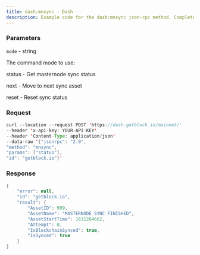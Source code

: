 ```yaml
---
title: dash:mnsync - Dash
description: Example code for the dash:mnsync json-rpc method. Сomplete guide on how to use dash:mnsync json-rpc in GetBlock.io Web3 documentation.
---
```


### Parameters


`mode` - string

The command mode to use:

status - Get masternode sync status

next - Move to next sync asset

reset - Reset sync status

### Request

``` java
curl --location --request POST 'https://dash.getblock.io/mainnet/' 
--header 'x-api-key: YOUR-API-KEY' 
--header 'Content-Type: application/json' 
--data-raw '{"jsonrpc": "2.0",
"method": "mnsync",
"params": ["status"],
"id": "getblock.io"}'
```

###  Response

``` java
{
    "error": null,
    "id": "getblock.io",
    "result": {
        "AssetID": 999,
        "AssetName": "MASTERNODE_SYNC_FINISHED",
        "AssetStartTime": 1631264662,
        "Attempt": 0,
        "IsBlockchainSynced": true,
        "IsSynced": true
    }
}
```

